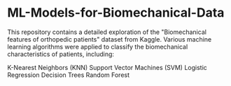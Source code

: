 # ML-Models-for-Biomechanical-Data
This repository contains a detailed exploration of the "Biomechanical features of orthopedic patients" dataset from Kaggle. 
Various machine learning algorithms were applied to classify the biomechanical characteristics of patients, including:

K-Nearest Neighbors (KNN)
Support Vector Machines (SVM)
Logistic Regression
Decision Trees
Random Forest
